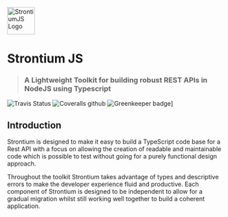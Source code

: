 <img alt="StrontiumJS Logo" src="https://raw.githubusercontent.com/StrontiumJS/Framework/master/assets/logos/Logo%402x.png" width="64">

# Strontium JS

> ### A Lightweight Toolkit for building robust REST APIs in NodeJS using Typescript

![Travis Status](https://img.shields.io/travis/StrontiumJS/Framework.svg)
![Coveralls github](https://img.shields.io/coveralls/github/StrontiumJS/Framework.svg)
![Greenkeeper badge](https://badges.greenkeeper.io/StrontiumJS/Framework.svg)]

## Introduction

Strontium is designed to make it easy to build a TypeScript code base for a Rest API with a focus on allowing the
creation of readable and maintainable code which is possible to test without going for a purely functional design approach.

Throughout the toolkit Strontium takes advantage of types and descriptive errors to make the developer experience fluid
and productive. Each component of Strontium is designed to be independent to allow for a gradual migration whilst still
working well together to build a coherent application.